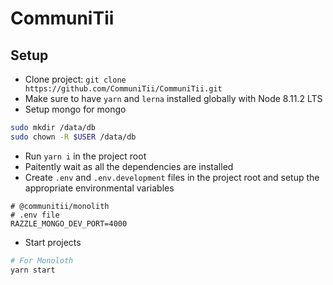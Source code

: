 # CommuniTii

## Setup

* Clone project:
  `git clone https://github.com/CommuniTii/CommuniTii.git`
* Make sure to have `yarn` and `lerna` installed globally with Node 8.11.2 LTS
* Setup mongo for mongo

```bash
sudo mkdir /data/db
sudo chown -R $USER /data/db
```

* Run `yarn i` in the project root
* Paitently wait as all the dependencies are installed
* Create `.env` and `.env.development` files in the project root and setup the appropriate environmental variables

```
# @communitii/monolith
# .env file
RAZZLE_MONGO_DEV_PORT=4000
```

* Start projects

```bash
# For Monoloth
yarn start
```
